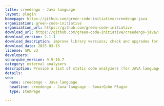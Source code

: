 ```yaml
---
title: creedengo - Java language
layout: plugin
homepage: https://github.com/green-code-initiative/creedengo-java
organization: green-code-initiative
organization_url: https://github.com/green-code-initiative
download_url: https://github.com/green-code-initiative/creedengo-java/releases/download/2.1.1/creedengo-java-plugin-2.1.1.jar
download_version: 2.1.1
download_description: improve library versions; check and upgrades for SonarQube until 25.3.0 version
download_date: 2025-03-13
license: GPL v3
developers: 
sonarqube_version: 9.9-10.7
category: external analysers
description: Provide a list of static code analyzers (for JAVA language) to highlight code structures that may have a negative ecological impact&#58; energy and resources over-consumption, "fatware", shortening terminals' lifespan, etc.
details: 
seo:
  name: creedengo - Java language
  headline: creedengo - Java language - SonarQube Plugin
  type: ItemPage

---
```

